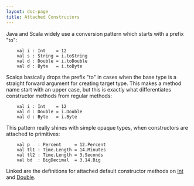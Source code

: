 ```yaml
---
layout: doc-page
title: Attached Constructors
---
```


Java and Scala widely use a conversion pattern which starts with a prefix "to":

```
    val i : Int    = 12
    val s : String = i.toString
    val d : Double = i.toDouble
    val d : Byte   = i.toByte
```

Scalqa basically drops the prefix "to" in cases when the base type is a straight forward argument for creating target type. 
This makes a method name start with an upper case, but this is exactly what differentiates constructor methods from regular methods:

```
    val i : Int    = 12
    val d : Double = i.Double
    val d : Byte   = i.Byte
```

This pattern really shines with simple opaque types, when constructors are attached to primitives: 

```
    val p   : Percent     = 12.Percent
    val tl1 : Time.Length = 14.Minutes
    val tl2 : Time.Length = 3.Seconds
    val bd  : BigDecimal  = 3.14.Big
```

Linked are the definitions for attached default constructor methods on
[Int](../../api/scalqa/lang/int/_methods.html) and [Double](../../api/scalqa/lang/double/_methods.html). 